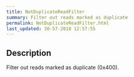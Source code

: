 ```yaml
---
title: NotDuplicateReadFilter
summary: Filter out reads marked as duplicate
permalink: NotDuplicateReadFilter.html
last_updated: 30-57-2018 12:57:55
---
```



## Description

Filter out reads marked as duplicate (0x400).

